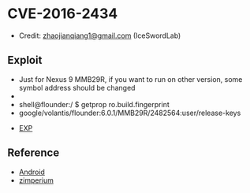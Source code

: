 # CVE-2016-2434

- Credit: zhaojianqiang1@gmail.com (IceSwordLab)

## Exploit

 * Just for Nexus 9 MMB29R, if you want to run on other version, some symbol address should be changed
 *
 * shell@flounder:/ $ getprop ro.build.fingerprint 
 * google/volantis/flounder:6.0.1/MMB29R/2482564:user/release-keys

- [EXP](./pwn.c)

## Reference

- [Android](https://source.android.com/security/bulletin/2016-05-01.html)
- [zimperium](https://blog.zimperium.com/nday-2017-0106-elevation-of-privilege-in-nvidia-nvhost-vic-driver/)
